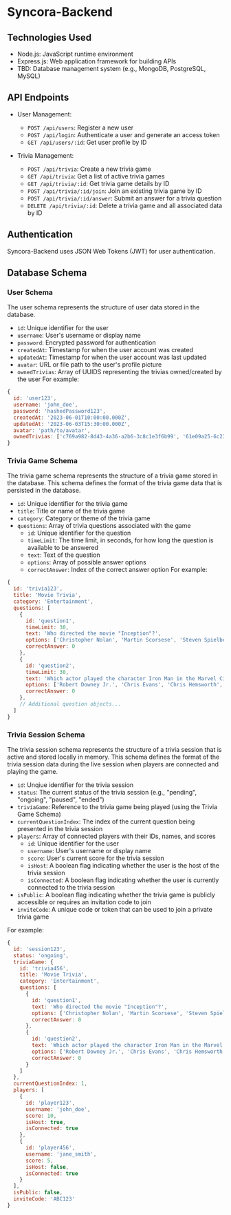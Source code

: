 # Syncora-Backend

## Technologies Used

- Node.js: JavaScript runtime environment
- Express.js: Web application framework for building APIs
- TBD: Database management system (e.g., MongoDB, PostgreSQL, MySQL)

## API Endpoints
- User Management:
  - `POST /api/users`: Register a new user
  - `POST /api/login`: Authenticate a user and generate an access token
  - `GET /api/users/:id`: Get user profile by ID

- Trivia Management:
  - `POST /api/trivia`: Create a new trivia game
  - `GET /api/trivia`: Get a list of active trivia games
  - `GET /api/trivia/:id`: Get trivia game details by ID
  - `POST /api/trivia/:id/join`: Join an existing trivia game by ID
  - `POST /api/trivia/:id/answer`: Submit an answer for a trivia question
  - `DELETE /api/trivia/:id`: Delete a trivia game and all associated data by ID


## Authentication
Syncora-Backend uses JSON Web Tokens (JWT) for user authentication.

## Database Schema
### User Schema
The user schema represents the structure of user data stored in the database.
- `id`: Unique identifier for the user
- `username`: User's username or display name
- `password`: Encrypted password for authentication
- `createdAt`: Timestamp for when the user account was created
- `updatedAt`: Timestamp for when the user account was last updated
- `avatar`: URL or file path to the user's profile picture
- `ownedTrivias`: Array of UUIDS representing the trivias owned/created by the user
For example:

```javascript
{
  id: 'user123',
  username: 'john_doe',
  password: 'hashedPassword123',
  createdAt: '2023-06-01T10:00:00.000Z',
  updatedAt: '2023-06-03T15:30:00.000Z',
  avatar: 'path/to/avatar',
  ownedTrivias: ['c769a982-8d43-4a36-a2b6-3c8c1e3f6b99', '61e09a25-6c23-48ed-8f41-2ff2fd045dc7', '2e7f3c34-79c2-4939-8e72-b2397dd5a48d']
}
```

### Trivia Game Schema
The trivia game schema represents the structure of a trivia game stored in the database. This schema defines the format of the trivia game data that is persisted in the database.
- `id`: Unique identifier for the trivia game
- `title`: Title or name of the trivia game
- `category`: Category or theme of the trivia game
- `questions`: Array of trivia questions associated with the game
  - `id`: Unique identifier for the question
  - `timeLimit`: The time limit, in seconds, for how long the question is available to be answered
  - `text`: Text of the question
  - `options`: Array of possible answer options
  - `correctAnswer`: Index of the correct answer option
For example:

```javascript
{
  id: 'trivia123',
  title: 'Movie Trivia',
  category: 'Entertainment',
  questions: [
    {
      id: 'question1',
      timeLimit: 30,
      text: 'Who directed the movie "Inception"?',
      options: ['Christopher Nolan', 'Martin Scorsese', 'Steven Spielberg', 'Quentin Tarantino'],
      correctAnswer: 0
    },
    {
      id: 'question2',
      timeLimit: 30,
      text: 'Which actor played the character Iron Man in the Marvel Cinematic Universe?',
      options: ['Robert Downey Jr.', 'Chris Evans', 'Chris Hemsworth', 'Mark Ruffalo'],
      correctAnswer: 0
    },
    // Additional question objects...
  ]
}
```

### Trivia Session Schema
The trivia session schema represents the structure of a trivia session that is active and stored locally in memory. This schema defines the format of the trivia session data during the live session when players are connected and playing the game.
- `id`: Unqiue identifier for the trivia session
- `status`: The current status of the trivia session (e.g., "pending", "ongoing", "paused", "ended")
- `triviaGame`: Reference to the trivia game being played (using the Trivia Game Schema)
- `currentQuestionIndex`: The index of the current question being presented in the trivia session
- `players`: Array of connected players with their IDs, names, and scores
  - `id`: Unique identifier for the user
  - `username`: User's username or display name
  - `score`: User's current score for the trivia session
  - `isHost`: A boolean flag indicating whether the user is the host of the trivia session
  - `isConnected`: A boolean flag indicating whether the user is currently connected to the trivia session
- `isPublic`: A boolean flag indicating whether the trivia game is publicly accessible or requires an invitation code to join
- `inviteCode`: A unique code or token that can be used to join a private trivia game


For example:

```javascript
{
  id: 'session123',
  status: 'ongoing',
  triviaGame: {
    id: 'trivia456',
    title: 'Movie Trivia',
    category: 'Entertainment',
    questions: [
      {
        id: 'question1',
        text: 'Who directed the movie "Inception"?',
        options: ['Christopher Nolan', 'Martin Scorsese', 'Steven Spielberg', 'Quentin Tarantino'],
        correctAnswer: 0
      },
      {
        id: 'question2',
        text: 'Which actor played the character Iron Man in the Marvel Cinematic Universe?',
        options: ['Robert Downey Jr.', 'Chris Evans', 'Chris Hemsworth', 'Mark Ruffalo'],
        correctAnswer: 0
      }
    ]
  },
  currentQuestionIndex: 1,
  players: [
    {
      id: 'player123',
      username: 'john_doe',
      score: 10,
      isHost: true,
      isConnected: true
    },
    {
      id: 'player456',
      username: 'jane_smith',
      score: 5,
      isHost: false,
      isConnected: true
    }
  ],
  isPublic: false,
  inviteCode: 'ABC123'
}
```
